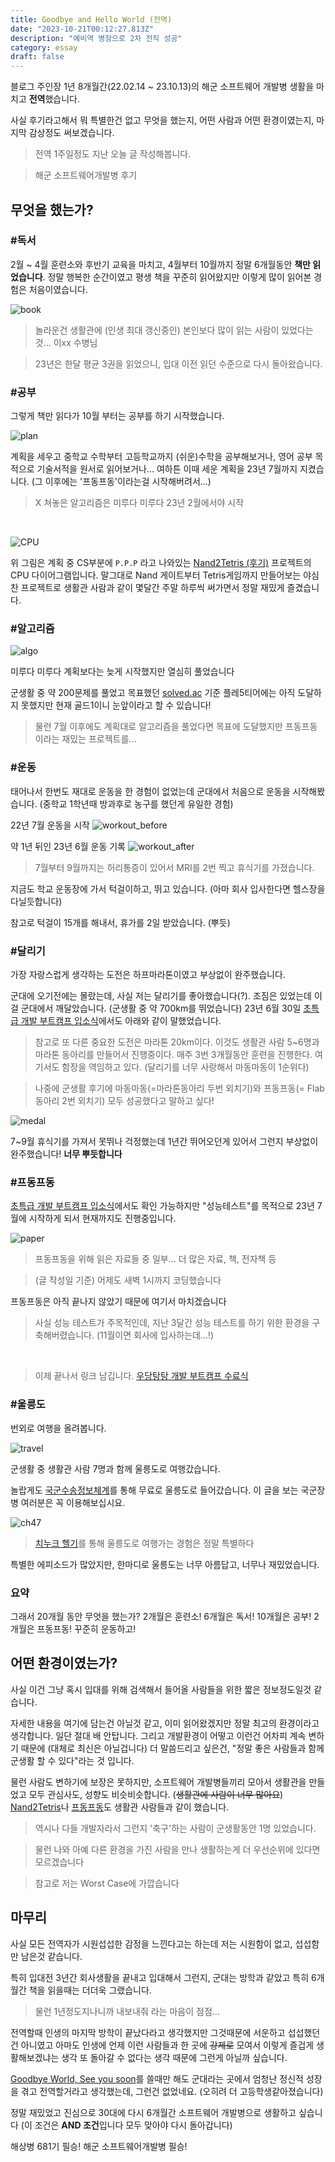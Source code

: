 ```yaml
---
title: Goodbye and Hello World (전역)
date: "2023-10-21T00:12:27.813Z"
description: "예비역 병장으로 2차 전직 성공"
category: essay
draft: false
---
```


블로그 주인장 1년 8개월간(22.02.14 ~ 23.10.13)의 해군 소프트웨어 개발병 생활을 마치고 **전역**했습니다.

사실 후기라고해서 뭐 특별한건 없고 무엇을 했는지, 어떤 사람과 어떤 환경이였는지, 마지막 감상정도 써보겠습니다.

> 전역 1주일정도 지난 오늘 글 작성해봅니다.

> 해군 소프트웨어개발병 후기

## 무엇을 했는가?

### #독서

2월 ~ 4월 훈련소와 후반기 교육을 마치고, 4월부터 10월까지 정말 6개월동안 **책만 읽었습니다**. 정말 행복한 순간이였고 평생 책을 꾸준히 읽어왔지만 이렇게 많이 읽어본 경험은 처음이였습니다.

![book](./images/2022book.jpg)

> 놀라운건 생활관에 (인생 최대 갱신중인) 본인보다 많이 읽는 사람이 있었다는 것... 이xx 수병님

> 23년은 한달 평균 3권을 읽었으니, 입대 이전 읽던 수준으로 다시 돌아왔습니다.


### #공부

그렇게 책만 읽다가 10월 부터는 공부를 하기 시작했습니다.

![plan](./images/plan.png)

계획을 세우고 중학교 수학부터 고등학교까지 (쉬운)수학을 공부해보거나, 영어 공부 목적으로 기술서적을 원서로 읽어보거나... 여하튼 이때 세운 계획을 23년 7월까지 지켰습니다. (그 이후에는 '프동프동'이라는걸 시작해버려서...)
> X 쳐놓은 알고리즘은 미루다 미루다 23년 2월에서야 시작

<br/>

![CPU](./images/CPU.jpeg)

위 그림은 계획 중 CS부분에 `P.P.P` 라고 나와있는 [Nand2Tetris (후기)](/book/the-elements-of-computing-systems-2nd/) 프로젝트의 CPU 다이어그램입니다. 말그대로 Nand 게이트부터 Tetris게임까지 만들어보는 야심찬 프로젝트로 생활관 사람과 같이 몇달간 주말 하루씩 써가면서 정말 재밌게 즐겼습니다.

### #알고리즘

![algo](./images/algo.png)

미루다 미루다 계획보다는 늦게 시작했지만 열심히 풀었습니다

군생활 중 약 200문제를 풀었고 목표했던 [solved.ac](https://solved.ac/) 기준 플레5티어에는 아직 도달하지 못했지만 현재 골드1이니 눈앞이라고 할 수 있습니다!

> 물런 7월 이후에도 계획대로 알고리즘을 풀었다면 목표에 도달했지만 프동프동이라는 재밌는 프로젝트를...

### #운동

태어나서 한번도 재대로 운동을 한 경험이 없었는데 군대에서 처음으로 운동을 시작해봤습니다. (중학교 1학년때 방과후로 농구를 했던게 유일한 경험)

22년 7월 운동을 시작
![workout_before](./images/workout_before.png)

약 1년 뒤인 23년 6월 운동 기록
![workout_after](./images/workout_after.png)

> 7월부터 9월까지는 허리통증이 있어서 MRI를 2번 찍고 휴식기를 가졌습니다.

지금도 학교 운동장에 가서 턱걸이하고, 뛰고 있습니다. (아마 회사 입사한다면 헬스장을 다닐듯합니다)

참고로 턱걸이 15개를 해내서, 휴가를 2일 받았습니다. (뿌듯)

### #달리기

가장 자랑스럽게 생각하는 도전은 하프마라톤이였고 부상없이 완주했습니다. 

군대에 오기전에는 몰랐는데, 사실 저는 달리기를 좋아했습니다(?). 조짐은 있었는데 이걸 군대에서 깨달았습니다. (군생활 중 약 700km를 뛰었습니다) 23년 6월 30일 [초특급 개발 부트캠프 입소식](/essay/f-lab-clone-start/)에서도 아래와 같이 말했었습니다.

> 참고로 또 다른 중요한 도전은 마라톤 20km이다. 이것도 생활관 사람 5~6명과 마라톤 동아리를 만들어서 진행중이다. 매주 3번 3개월동안 훈련을 진행한다. 여기서도 함장을 역임하고 있다. (달리기를 너무 사랑해서 마동마동이 1순위다)

> 나중에 군생활 후기에 마동마동(=마라톤동아리 두번 외치기)와 프동프동(= Flab 동아리 2번 외치기) 모두 성공했다고 말하고 싶다!

![medal](./images/medal.png)

7~9월 휴식기를 가져서 못뛰나 걱정했는데 1년간 뛰어오던게 있어서 그런지 부상없이 완주했습니다! **너무 뿌듯합니다**

### #프동프동

[초특급 개발 부트캠프 입소식](/essay/f-lab-clone-start/)에서도 확인 가능하지만 "성능테스트"를 목적으로 23년 7월에 시작하게 되서 현재까지도 진행중입니다. 

![paper](./images/paper.png)

> 프동프동을 위해 읽은 자료들 중 일부... 더 많은 자료, 책, 전자책 등

> (글 작성일 기준) 어제도 새벽 1시까지 코딩했습니다

프동프동은 아직 끝나지 않았기 때문에 여기서 마치겠습니다

> 사실 성능 테스트가 주목적인데, 지난 3달간 성능 테스트를 하기 위한 환경을 구축해버렸습니다. (11월이면 회사에 입사하는데...!)

<br/>

> 이제 끝나서 링크 남깁니다. [우당탕탕 개발 부트캠프 수료식](/essay/f-lab-clone-end) 

### #울릉도

번외로 여행을 올려봅니다.

![travel](./images/travel.jpeg)

군생활 중 생활관 사람 7명과 함께 울릉도로 여행갔습니다. 

놀랍게도 [국군수송정보체계](https://www.dtis.mil.kr/dtis/)를 통해 무료로 울릉도로 들어갔습니다. 이 글을 보는 국군장병 여러분은 꼭 이용해보십시요.


![ch47](./images/ch47.png)

> [치누크 헬기](https://namu.wiki/w/CH-47)를 통해 울릉도로 여행가는 경험은 정말 특별하다

특별한 에피소드가 많았지만, 한마디로 울릉도는 너무 아름답고, 너무나 재밌었습니다.

### 요약

그래서 20개월 동안 무엇을 했는가? 2개월은 훈련소! 6개월은 독서! 10개월은 공부! 2개월은 프동프동! 꾸준히 운동하고!

## 어떤 환경이였는가?

사실 이건 그냥 혹시 입대를 위해 검색해서 들어올 사람들을 위한 짧은 정보정도일것 같습니다.

자세한 내용을 여기에 담는건 아닐것 같고, 이미 읽어왔겠지만 정말 최고의 환경이라고 생각합니다. 일단 절대 배 안탑니다. 그리고 개발환경이 어떻고 이런건 어차피 계속 변하기 때문에 (대체로 최신은 아닐겁니다) 더 말씀드리고 싶은건, "정말 좋은 사람들과 함께 군생활 할 수 있다"라는 것 입니다.

물런 사람도 변하기에 보장은 못하지만, 소프트웨어 개발병들끼리 모아서 생활관을 만들었고 모두 관심사도, 성향도 비슷비슷합니다. (~~생활관에 사람이 너무 많아요~~) [Nand2Tetris](/book/the-elements-of-computing-systems-2nd/)나 [프동프동](/essay/f-lab-clone-start/)도 생활관 사람들과 같이 했습니다.

> 역시나 다들 개발자라서 그런지 '축구'하는 사람이 군생활동안 1명 있었습니다.

> 물런 나와 아예 다른 환경을 가진 사람을 만나 생활하는게 더 우선순위에 있다면 모르겠습니다

> 참고로 저는 Worst Case에 가깝습니다

## 마무리

사실 모든 전역자가 시원섭섭한 감정을 느낀다고는 하는데 저는 시원함이 없고, 섭섭함만 남은것 같습니다.

특히 입대전 3년간 회사생활을 끝내고 입대해서 그런지, 군대는 방학과 같았고 특히 6개월간 책을 읽을때는 더더욱 그랬습니다. 

> 물런 1년정도지나니까 내보내줘 라는 마음이 점점...

전역할때 인생의 마지막 방학이 끝났다라고 생각했지만 그것때문에 서운하고 섭섭했던건 아니였고 아마도 인생에 언제 이런 사람들과 한 곳에 ~~강제로~~ 모여서 이렇게 즐겁게 생활해보겠냐는 생각 또 돌아갈 수 없다는 생각 때문에 그런게 아닐까 싶습니다.

[Goodbye World, See you soon](/essay/goodbye-world)를 쓸때만 해도 군대라는 곳에서 엄청난 정신적 성장을 겪고 전역할거라고 생각했는데, 그런건 없었네요. (오히려 더 고등학생같아졌습니다)

정말 재밌었고 진심으로 30대에 다시 6개월간 소프트웨어 개발병으로 생활하고 싶습니다 (이 조건은 **AND 조건**입니다 모두 맞아야 다시 돌아갑니다)

해상병 681기 필승! 해군 소프트웨어개발병 필승!